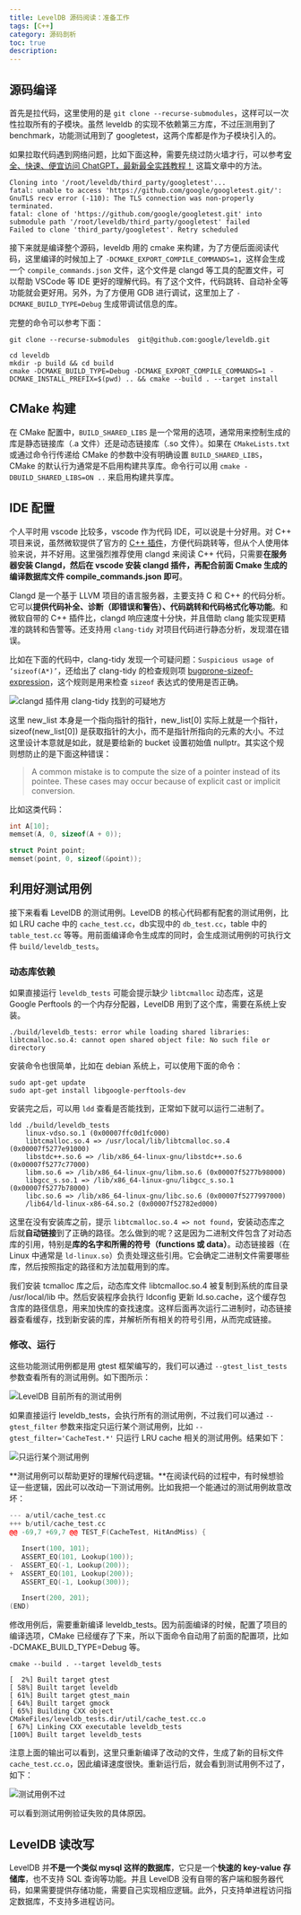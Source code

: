 ```yaml
---
title: LevelDB 源码阅读：准备工作
tags: [C++]
category: 源码剖析
toc: true
description: 
---
```




## 源码编译

首先是拉代码，这里使用的是 `git clone --recurse-submodules`，这样可以一次性拉取所有的子模块。虽然 leveldb 的实现不依赖第三方库，不过压测用到了 benchmark，功能测试用到了 googletest，这两个库都是作为子模块引入的。

如果拉取代码遇到网络问题，比如下面这种，需要先绕过防火墙才行，可以参考[安全、快速、便宜访问 ChatGPT，最新最全实践教程！](https://selfboot.cn/2023/12/25/how-to-use-chatgpt/) 这篇文章中的方法。

```shell
Cloning into '/root/leveldb/third_party/googletest'...
fatal: unable to access 'https://github.com/google/googletest.git/': GnuTLS recv error (-110): The TLS connection was non-properly terminated.
fatal: clone of 'https://github.com/google/googletest.git' into submodule path '/root/leveldb/third_party/googletest' failed
Failed to clone 'third_party/googletest'. Retry scheduled
```

接下来就是编译整个源码，leveldb 用的 cmake 来构建，为了方便后面阅读代码，这里编译的时候加上了 `-DCMAKE_EXPORT_COMPILE_COMMANDS=1`，这样会生成一个 `compile_commands.json` 文件，这个文件是 clangd 等工具的配置文件，可以帮助 VSCode 等 IDE 更好的理解代码。有了这个文件，代码跳转、自动补全等功能就会更好用。另外，为了方便用 GDB 进行调试，这里加上了 `-DCMAKE_BUILD_TYPE=Debug` 生成带调试信息的库。

完整的命令可以参考下面：

```shell
git clone --recurse-submodules  git@github.com:google/leveldb.git

cd leveldb
mkdir -p build && cd build
cmake -DCMAKE_BUILD_TYPE=Debug -DCMAKE_EXPORT_COMPILE_COMMANDS=1 -DCMAKE_INSTALL_PREFIX=$(pwd) .. && cmake --build . --target install
```

## CMake 构建


在 CMake 配置中，`BUILD_SHARED_LIBS` 是一个常用的选项，通常用来控制生成的库是静态链接库（.a 文件）还是动态链接库（.so 文件）。如果在 `CMakeLists.txt` 或通过命令行传递给 CMake 的参数中没有明确设置 `BUILD_SHARED_LIBS`，CMake 的默认行为通常是不启用构建共享库。命令行可以用 `cmake -DBUILD_SHARED_LIBS=ON ..` 来启用构建共享库。

## IDE 配置

个人平时用 vscode 比较多，vscode 作为代码 IDE，可以说是十分好用。对 C++ 项目来说，虽然微软提供了官方的 [C++ 插件](https://marketplace.visualstudio.com/items?itemName=ms-vscode.cpptools)，方便代码跳转等，但从个人使用体验来说，并不好用。这里强烈推荐使用 clangd 来阅读 C++ 代码，只需要**在服务器安装 Clangd，然后在 vscode 安装 clangd 插件，再配合前面 Cmake 生成的编译数据库文件 compile_commands.json 即可**。

Clangd 是一个基于 LLVM 项目的语言服务器，主要支持 C 和 C++ 的代码分析。它可以**提供代码补全、诊断（即错误和警告）、代码跳转和代码格式化等功能**。和微软自带的 C++ 插件比，clangd 响应速度十分快，并且借助 clang 能实现更精准的跳转和告警等。还支持用 `clang-tidy` 对项目代码进行静态分析，发现潜在错误。

比如在下面的代码中，clang-tidy 发现一个可疑问题：`Suspicious usage of ‘sizeof(A*)’`，还给出了 clang-tidy 的检查规则项 [bugprone-sizeof-expression](https://clang.llvm.org/extra/clang-tidy/checks/bugprone/sizeof-expression.html)，这个规则是用来检查 `sizeof` 表达式的使用是否正确。

![clangd 插件用 clang-tidy 找到的可疑地方](https://slefboot-1251736664.file.myqcloud.com/20240515_leveldb_source_prepare_clangd_tidy.png)

这里 new_list 本身是一个指向指针的指针，new_list[0] 实际上就是一个指针，sizeof(new_list[0]) 是获取指针的大小，而不是指针所指向的元素的大小。不过这里设计本意就是如此，就是要给新的 bucket 设置初始值 nullptr。其实这个规则想防止的是下面这种错误：

> A common mistake is to compute the size of a pointer instead of its pointee. These cases may occur because of explicit cast or implicit conversion.

比如这类代码：

```c++
int A[10];
memset(A, 0, sizeof(A + 0));

struct Point point;
memset(point, 0, sizeof(&point));
```

## 利用好测试用例

接下来看看 LevelDB 的测试用例。LevelDB 的核心代码都有配套的测试用例，比如 LRU cache 中的 `cache_test.cc`，db实现中的 `db_test.cc`，table 中的 `table_test.cc` 等等。用前面编译命令生成库的同时，会生成测试用例的可执行文件 `build/leveldb_tests`。

### 动态库依赖

如果直接运行 `leveldb_tests` 可能会提示缺少 `libtcmalloc` 动态库，这是 Google Perftools 的一个内存分配器，LevelDB 用到了这个库，需要在系统上安装。

```shell
./build/leveldb_tests: error while loading shared libraries: libtcmalloc.so.4: cannot open shared object file: No such file or directory
```

安装命令也很简单，比如在 debian 系统上，可以使用下面的命令：

```shell
sudo apt-get update
sudo apt-get install libgoogle-perftools-dev
```

安装完之后，可以用 `ldd` 查看是否能找到，正常如下就可以运行二进制了。

```shell
ldd ./build/leveldb_tests
	linux-vdso.so.1 (0x00007ffc0d1fc000)
	libtcmalloc.so.4 => /usr/local/lib/libtcmalloc.so.4 (0x00007f5277e91000)
	libstdc++.so.6 => /lib/x86_64-linux-gnu/libstdc++.so.6 (0x00007f5277c77000)
	libm.so.6 => /lib/x86_64-linux-gnu/libm.so.6 (0x00007f5277b98000)
	libgcc_s.so.1 => /lib/x86_64-linux-gnu/libgcc_s.so.1 (0x00007f5277b78000)
	libc.so.6 => /lib/x86_64-linux-gnu/libc.so.6 (0x00007f5277997000)
	/lib64/ld-linux-x86-64.so.2 (0x00007f52782ed000)
```

这里在没有安装库之前，提示 `libtcmalloc.so.4 => not found`，安装动态库之后就**自动链接**到了正确的路径。怎么做到的呢？这是因为二进制文件包含了对动态库的引用，特别是**库的名字和所需的符号（functions 或 data）**。动态链接器（在 Linux 中通常是 `ld-linux.so`）负责处理这些引用。它会确定二进制文件需要哪些库，然后按照指定的路径和方法加载用到的库。

我们安装 tcmalloc 库之后，动态库文件 libtcmalloc.so.4 被复制到系统的库目录 /usr/local/lib 中。然后安装程序会执行 ldconfig 更新 ld.so.cache，这个缓存包含库的路径信息，用来加快库的查找速度。这样后面再次运行二进制时，动态链接器查看缓存，找到新安装的库，并解析所有相关的符号引用，从而完成链接。

### 修改、运行

这些功能测试用例都是用 gtest 框架编写的，我们可以通过 `--gtest_list_tests` 参数查看所有的测试用例。如下图所示：

![LevelDB 目前所有的测试用例](https://slefboot-1251736664.file.myqcloud.com/20240515_leveldb_source_prepare_gtest_list_tests.png)

如果直接运行 leveldb_tests，会执行所有的测试用例，不过我们可以通过 `--gtest_filter` 参数来指定只运行某个测试用例，比如 `--gtest_filter='CacheTest.*'` 只运行 LRU cache 相关的测试用例。结果如下：

![只运行某个测试用例](https://slefboot-1251736664.file.myqcloud.com/20240515_leveldb_source_prepare_gtest_cache_test.png)

**测试用例可以帮助更好的理解代码逻辑。**在阅读代码的过程中，有时候想验证一些逻辑，因此可以改动一下测试用例。比如我把一个能通过的测试用例故意改坏：

```c++
--- a/util/cache_test.cc
+++ b/util/cache_test.cc
@@ -69,7 +69,7 @@ TEST_F(CacheTest, HitAndMiss) {

   Insert(100, 101);
   ASSERT_EQ(101, Lookup(100));
-  ASSERT_EQ(-1, Lookup(200));
+  ASSERT_EQ(101, Lookup(200));
   ASSERT_EQ(-1, Lookup(300));

   Insert(200, 201);
(END)
```

修改用例后，需要重新编译 leveldb_tests。因为前面编译的时候，配置了项目的编译选项，CMake 已经缓存了下来，所以下面命令自动用了前面的配置项，比如 -DCMAKE_BUILD_TYPE=Debug 等。

```shell
cmake --build . --target leveldb_tests

[  2%] Built target gtest
[ 58%] Built target leveldb
[ 61%] Built target gtest_main
[ 64%] Built target gmock
[ 65%] Building CXX object CMakeFiles/leveldb_tests.dir/util/cache_test.cc.o
[ 67%] Linking CXX executable leveldb_tests
[100%] Built target leveldb_tests
```

注意上面的输出可以看到，这里只重新编译了改动的文件，生成了新的目标文件`cache_test.cc.o`，因此编译速度很快。重新运行后，就会看到测试用例不过了，如下：

![测试用例不过](https://slefboot-1251736664.file.myqcloud.com/20240515_leveldb_source_prepare_gtest_cache_test_fail.png)

可以看到测试用例验证失败的具体原因。

## LevelDB 读改写

LevelDB 并**不是一个类似 mysql 这样的数据库**，它只是一个**快速的 key-value 存储库**，也不支持 SQL 查询等功能。并且 LevelDB 没有自带的客户端和服务器代码，如果需要提供存储功能，需要自己实现相应逻辑。此外，只支持单进程访问指定数据库，不支持多进程访问。


